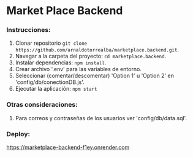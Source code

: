 # Market Place Backend

### Instrucciones:

1. Clonar repositorio `git clone https://github.com/arnaldotorrealba/marketplace.backend.git`.
2. Navegar a la carpeta del proyecto: `cd marketplace.backend`.
3. Instalar dependencias: `npm install`.
4. Crear archivo '.env' para las variables de entorno.
5. Seleccionar (comentar/descomentar) 'Option 1' u 'Option 2' en 'config/db/conectionDB.js'.
6. Ejecutar la aplicación: `npm start`

### Otras consideraciones:

1. Para correos y contraseñas de los usuarios ver 'config/db/data.sql'.

### Deploy:

https://marketplace-backend-f1ey.onrender.com
